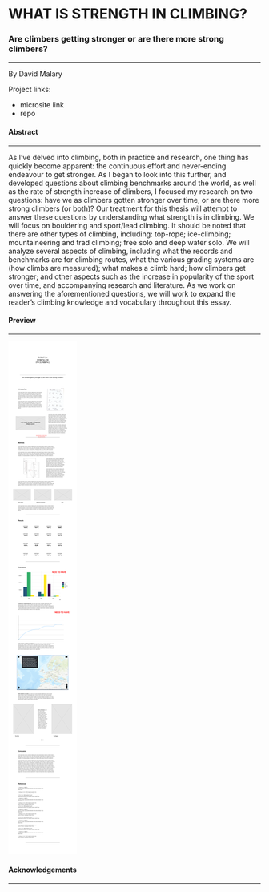 # WHAT IS STRENGTH IN CLIMBING?

### Are climbers getting stronger or are there more strong climbers?
------

By David Malary 

Project links: 
- microsite link 
- repo

#### Abstract
------
As I’ve delved into climbing, both in practice and research, one thing has quickly become apparent: the continuous effort and never-ending endeavour to get stronger. As I began to look into this further, and developed questions about climbing benchmarks around the world, as well as the rate of strength increase of climbers, I focused my research on two questions: have we as climbers gotten stronger over time, or are there more strong climbers (or both)? Our treatment for this thesis will attempt to answer these questions by understanding what strength is in climbing. We will focus on bouldering and sport/lead climbing. It should be noted that there are other types of climbing, including: top-rope; ice-climbing; mountaineering and trad climbing; free solo and deep water solo. We will analyze several aspects of climbing, including what the records and benchmarks are for climbing routes, what the various grading systems are (how climbs are measured); what makes a climb hard; how climbers get stronger; and other aspects such as the increase in popularity of the sport over time, and accompanying research and literature. As we work on answering the aforementioned questions, we will work to expand the reader’s climbing knowledge and vocabulary throughout this essay.


#### Preview
------
![](preview.png)

#### Acknowledgements
------